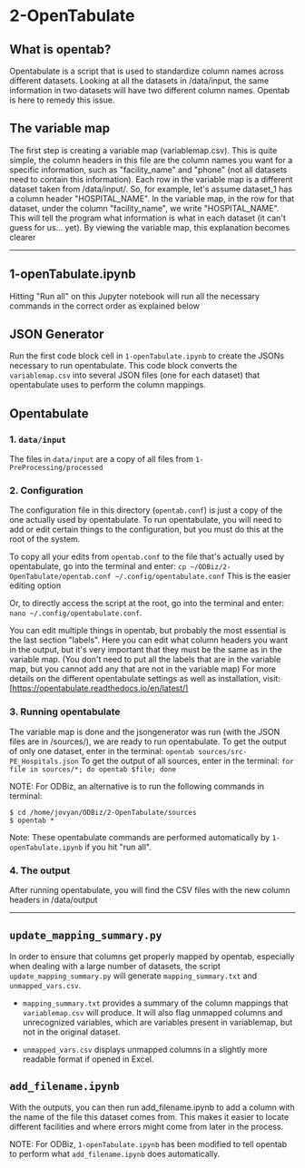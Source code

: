 # 2-OpenTabulate

## What is opentab? ##

Opentabulate is a script that is used to standardize column names across different datasets. Looking at all the datasets in /data/input, the same information in two datasets will have two different column names. Opentab is here to remedy this issue. 


## The variable map ##

The first step is creating a variable map (variablemap.csv). This is quite simple, the column headers in this file are the column names you want for a specific information, such as "facility_name" and "phone" (not all datasets need to contain this information). Each row in the variable map is a different dataset taken from /data/input/. So, for example, let's assume dataset_1 has a column header "HOSPITAL_NAME". In the variable map, in the row for that dataset, under the column "facility_name", we write "HOSPITAL_NAME". This will tell the program what information is what in each dataset (it can't guess for us... yet). By viewing the variable map, this explanation becomes clearer

---

## 1-openTabulate.ipynb ##
Hitting "Run all" on this Jupyter notebook will run all the necessary commands in the correct order as explained below

## JSON Generator ##

Run the first code block cell in `1-openTabulate.ipynb` to create the JSONs necessary to run opentabulate. This code block converts the `variablemap.csv` into several JSON files (one for each dataset) that opentabulate uses to perform the column mappings.

## Opentabulate ##

### 1. `data/input`
The files in `data/input` are a copy of all files from `1-PreProcessing/processed`

### 2. Configuration
The configuration file in this directory (`opentab.conf`) is just a copy of the one actually used by opentabulate. To run opentabulate, you will need to add or edit certain things to the configuration, but you must do this at the root of the system. 

To copy all your edits from `opentab.conf` to the file that's actually used by opentabulate, go into the terminal and enter:
`cp ~/ODBiz/2-OpenTabulate/opentab.conf ~/.config/opentabulate.conf`
This is the easier editing option

Or, to directly access the script at the root, go into the terminal and enter: 
`nano ~/.config/opentabulate.conf`.

You can edit multiple things in opentab, but probably the most essential is the last section "labels". Here you can edit what column headers you want in the output, but it's very important that they must be the same as in the variable map. (You don't need to put all the labels that are in the variable map, but you cannot add any that are not in the variable map)
For more details on the different opentabulate settings as well as installation, visit: [https://opentabulate.readthedocs.io/en/latest/]

### 3. Running opentabulate
The variable map is done and the jsongenerator was run (with the JSON files are in /sources/), we are ready to run opentabulate. 
To get the output of only one dataset, enter in the terminal: `opentab sources/src-PE_Hospitals.json`
To get the output of all sources, enter in the terminal: `for file in sources/*; do opentab $file; done`

NOTE: For ODBiz, an alternative is to run the following commands in terminal:
```
$ cd /home/jovyan/ODBiz/2-OpenTabulate/sources
$ opentab *
```

Note: These opentabulate commands are performed automatically by `1-openTabulate.ipynb` if you hit "run all". 

### 4. The output
After running opentabulate, you will find the CSV files with the new column headers in /data/output

---

## `update_mapping_summary.py`
In order to ensure that columns get properly mapped by opentab, especially when dealing with a large number of datasets, the script `update_mapping_summary.py` will generate `mapping_summary.txt` and `unmapped_vars.csv`. 

- `mapping_summary.txt` provides a summary of the column mappings that `variablemap.csv` will produce. It will also flag unmapped columns and unrecognized variables, which are variables present in variablemap, but not in the original dataset. 

- `unmapped_vars.csv` displays unmapped columns in a slightly more readable format if opened in Excel.

## `add_filename.ipynb` ##
With the outputs, you can then run add_filename.ipynb to add a column with the name of the file this dataset comes from. This makes it easier to locate different facilities and where errors might come from later in the process.

NOTE: For ODBiz, `1-openTabulate.ipynb` has been modified to tell opentab to perform what `add_filename.ipynb` does automatically.